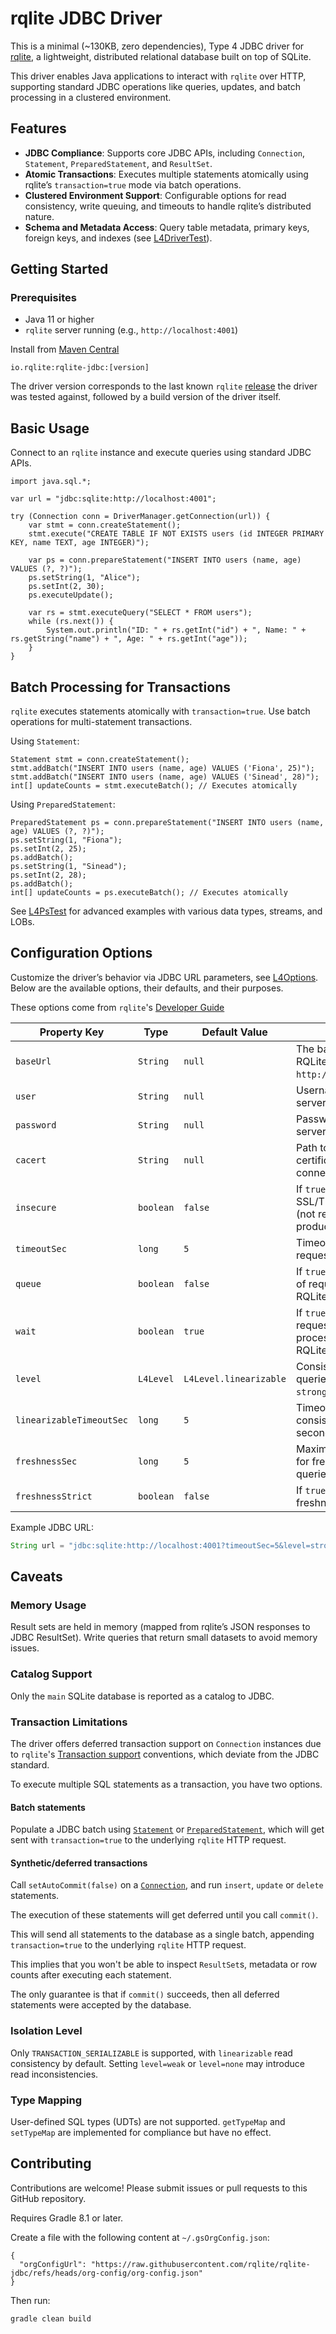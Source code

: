 # rqlite JDBC Driver

This is a minimal (~130KB, zero dependencies),  Type 4 JDBC driver for [rqlite](https://github.com/rqlite/rqlite),
a lightweight, distributed relational database built on top of SQLite.

This driver enables Java applications to interact with `rqlite` over HTTP, supporting standard
JDBC operations like queries, updates, and batch processing in a clustered environment.

## Features

- **JDBC Compliance**: Supports core JDBC APIs, including `Connection`, `Statement`, `PreparedStatement`, and `ResultSet`.
- **Atomic Transactions**: Executes multiple statements atomically using rqlite’s `transaction=true` mode via batch operations.
- **Clustered Environment Support**: Configurable options for read consistency, write queuing, and timeouts to handle rqlite’s distributed nature.
- **Schema and Metadata Access**: Query table metadata, primary keys, foreign keys, and indexes (see [L4DriverTest](./src/test/java/io/rqlite/L4DriverTest.java)).

## Getting Started

### Prerequisites

- Java 11 or higher
- `rqlite` server running (e.g., `http://localhost:4001`)

Install from [Maven Central](https://mvnrepository.com/artifact/io.rqlite/rqlite-jdbc)

    io.rqlite:rqlite-jdbc:[version]

The driver version corresponds to the last known `rqlite` [release](https://github.com/rqlite/rqlite/releases) the driver was tested against, followed by a build version of the driver itself.

## Basic Usage

Connect to an `rqlite` instance and execute queries using standard JDBC APIs.

```
import java.sql.*;

var url = "jdbc:sqlite:http://localhost:4001";

try (Connection conn = DriverManager.getConnection(url)) {
    var stmt = conn.createStatement();
    stmt.execute("CREATE TABLE IF NOT EXISTS users (id INTEGER PRIMARY KEY, name TEXT, age INTEGER)");

    var ps = conn.prepareStatement("INSERT INTO users (name, age) VALUES (?, ?)");
    ps.setString(1, "Alice");
    ps.setInt(2, 30);
    ps.executeUpdate();

    var rs = stmt.executeQuery("SELECT * FROM users");
    while (rs.next()) {
        System.out.println("ID: " + rs.getInt("id") + ", Name: " + rs.getString("name") + ", Age: " + rs.getInt("age"));
    }
}
```

## Batch Processing for Transactions

`rqlite` executes statements atomically with `transaction=true`. Use batch operations for multi-statement transactions.

Using `Statement`:

```
Statement stmt = conn.createStatement();
stmt.addBatch("INSERT INTO users (name, age) VALUES ('Fiona', 25)");
stmt.addBatch("INSERT INTO users (name, age) VALUES ('Sinead', 28)");
int[] updateCounts = stmt.executeBatch(); // Executes atomically
```

Using `PreparedStatement`:

```
PreparedStatement ps = conn.prepareStatement("INSERT INTO users (name, age) VALUES (?, ?)");
ps.setString(1, "Fiona");
ps.setInt(2, 25);
ps.addBatch();
ps.setString(1, "Sinead");
ps.setInt(2, 28);
ps.addBatch();
int[] updateCounts = ps.executeBatch(); // Executes atomically
```

See [L4PsTest](./src/test/java/io/rqlite/L4PsTest.java) for advanced examples with various data types, streams, and LOBs.

## Configuration Options

Customize the driver’s behavior via JDBC URL parameters, see [L4Options](./src/main/java/io/rqlite/rqlite/L4Options.java). Below are the available options, their defaults, and their purposes.

These options come from `rqlite`'s [Developer Guide](https://rqlite.io/docs/api)

| Property Key                | Type      | Default Value            | Description                                                                 |
|-----------------------------|-----------|--------------------------|-----------------------------------------------------------------------------|
| `baseUrl`                   | `String`  | `null`                   | The base URL of the RQLite server (e.g., `http://localhost:4001`).           |
| `user`                      | `String`  | `null`                   | Username for RQLite server authentication.                                   |
| `password`                  | `String`  | `null`                   | Password for RQLite server authentication.                                   |
| `cacert`                    | `String`  | `null`                   | Path to the CA certificate for SSL/TLS connections.                         |
| `insecure`                  | `boolean` | `false`                  | If `true`, disables SSL/TLS verification (not recommended for production).   |
| `timeoutSec`                | `long`    | `5`                      | Timeout for HTTP requests in seconds.                                       |
| `queue`                     | `boolean` | `false`                  | If `true`, enables queuing of requests on the RQLite server.                |
| `wait`                      | `boolean` | `true`                   | If `true`, waits for the request to be processed by the RQLite leader.      |
| `level`                     | `L4Level` | `L4Level.linearizable`   | Consistency level for queries (`none`, `weak`, `strong`, `linearizable`).   |
| `linearizableTimeoutSec`    | `long`    | `5`                      | Timeout for linearizable consistency queries in seconds.                    |
| `freshnessSec`              | `long`    | `5`                      | Maximum age of data for freshness-based queries in seconds.                 |
| `freshnessStrict`           | `boolean` | `false`                  | If `true`, enforces strict freshness for queries.                           |

Example JDBC URL:

```java
String url = "jdbc:sqlite:http://localhost:4001?timeoutSec=5&level=strong&freshnessSec=1";
```

## Caveats

### Memory Usage

Result sets are held in memory (mapped from rqlite’s JSON responses to JDBC ResultSet). Write queries that return small datasets to avoid memory issues.

### Catalog Support

Only the `main` SQLite database is reported as a catalog to JDBC.

### Transaction Limitations

The driver offers deferred transaction support on `Connection` instances due to `rqlite`'s [Transaction support](https://rqlite.io/docs/api/api/#transactions) conventions, which deviate from the JDBC standard.

To execute multiple SQL statements as a transaction, you have two options.

#### Batch statements

Populate a JDBC batch using [`Statement`](https://docs.oracle.com/en/java/javase/11/docs/api/java.sql/java/sql/Statement.html#addBatch(java.lang.String)) or [`PreparedStatement`](https://docs.oracle.com/en/java/javase/11/docs/api/java.sql/java/sql/PreparedStatement.html#addBatch()), which will get sent with `transaction=true` to the underlying `rqlite` HTTP request.

#### Synthetic/deferred transactions

Call `setAutoCommit(false)` on a [`Connection`](https://docs.oracle.com/en/java/javase/11/docs/api/java.sql/java/sql/Connection.html#setAutoCommit(boolean)), and run `insert`, `update` or `delete` statements.

The execution of these statements will get deferred until you call `commit()`.

This will send all statements to the database as a single batch, appending `transaction=true` to the underlying `rqlite` HTTP request.

This implies that you won't be able to inspect `ResultSet`s, metadata or row counts after executing each statement.

The only guarantee is that if `commit()` succeeds, then all deferred statements were accepted by the database.

### Isolation Level

Only `TRANSACTION_SERIALIZABLE` is supported, with `linearizable` read consistency by default. Setting `level=weak` or `level=none` may introduce read inconsistencies.

### Type Mapping

User-defined SQL types (UDTs) are not supported. `getTypeMap` and `setTypeMap` are implemented for compliance but have no effect.

## Contributing

Contributions are welcome! Please submit issues or pull requests to this GitHub repository.

Requires Gradle 8.1 or later.

Create a file with the following content at `~/.gsOrgConfig.json`:

```
{
  "orgConfigUrl": "https://raw.githubusercontent.com/rqlite/rqlite-jdbc/refs/heads/org-config/org-config.json"
}
```

Then run:

```
gradle clean build
```
